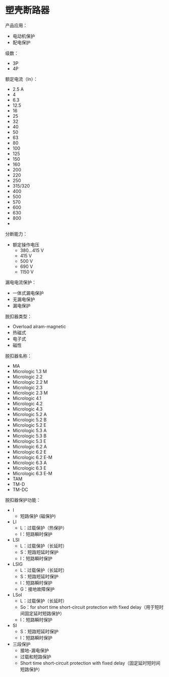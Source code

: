 # 塑壳断路器

产品应用：

- 电动机保护
- 配电保护

级数：

- 3P
- 4P

额定电流（In）：

- 2.5 A
- 4
- 6.3
- 12.5
- 16
- 25
- 32
- 40
- 50
- 63
- 80
- 100
- 125
- 150
- 160
- 200
- 220
- 250
- 315/320
- 400
- 500
- 570
- 600
- 630
- 800
- 

分断能力：

- 额定操作电压
  - 380...415 V
  - 415 V
  - 500 V
  - 690 V
  - 1150 V

漏电电流保护：

- 一体式漏电保护
- 无漏电保护
- 漏电保护

脱扣器类型：

- Overload alram-magnetic
- 热磁式
- 电子式
- 磁性

脱扣器名称：

- MA
- Micrologic 1.3 M
- Micrologic 2.2
- Micrologic 2.2 M
- Micrologic 2.3
- Micrologic 2.3 M
- Micrologic 4.1
- Micrologic 4.2
- Micrologic 4.3
- Micrologic 5.2 A
- Micrologic 5.2 B
- Micrologic 5.2 E
- Micrologic 5.3 A
- Micrologic 5.3 B
- Micrologic 5.3 E
- Micrologic 6.2 A
- Micrologic 6.2 E
- Micrologic 6.2 E-M
- Micrologic 6.3 A
- Micrologic 6.3 E
- Micrologic 6.3 E-M
- TAM
- TM-D
- TM-DC

脱扣器保护功能：

- I
  - 短路保护 (磁保护)
- LI
  - L：过载保护（热保护）
  - I：短路瞬时保护
- LSI
  - L：过载保护（长延时）
  - S：短路短延时保护
  - I：短路瞬时保护
- LSIG
  - L：过载保护（长延时）
  - S：短路短延时保护
  - I：短路瞬时保护
  - G：接地故障保护
- LSoI
  - L：过载保护（长延时）
  - So：for short time short-circuit protection with fixed delay（用于短时间固定延时短路保护）
  - I：短路瞬时保护
- SI
  - S：短路短延时保护
  - I：短路瞬时保护
- 三段保护
  - 接地-漏电保护
  - 过载和短路保护
  - Short time short-circuit protection with fixed delay（固定延时短时间短路保护）

